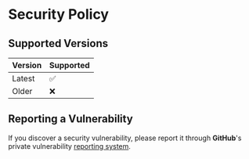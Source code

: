 <!-- Code generated by kickr; DO NOT EDIT. -->

# Security Policy

## Supported Versions

| Version | Supported |
| ------- | --------- |
| Latest  | ✅         |
| Older   | ❌         |

## Reporting a Vulnerability

If you discover a security vulnerability, please report it through **GitHub**'s private vulnerability [reporting system](https://github.com/kilianpaquier/zsh-plugins/security/advisories/new).
